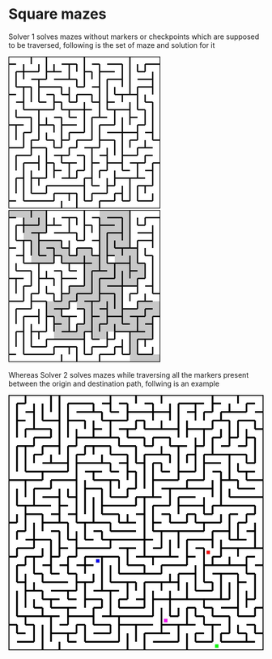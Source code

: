 # Square mazes
Solver 1 solves mazes without markers or checkpoints which are supposed to be traversed, following is the set of maze and solution for it

!["Square maze"](../images/square_maze2.jpg?raw=true "Square maze") 
!["Square maze"](../images/solution1.jpg?raw=true "Square maze")


Whereas Solver 2 solves mazes while traversing all the markers present between the origin and destination path, follwing is an example

!["Square maze"](../images/square_maze3.jpg?raw=true "Square maze")
